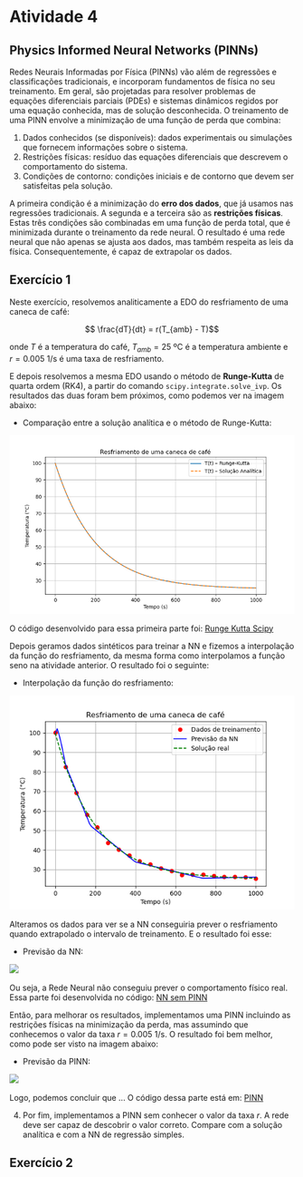 # Atividade 4

## Physics Informed Neural Networks (PINNs)

Redes Neurais Informadas por Física (PINNs) vão além de regressões e classificações tradicionais, e incorporam fundamentos de física no seu treinamento. Em geral, são projetadas para resolver problemas de equações diferenciais parciais (PDEs) e sistemas dinâmicos regidos por uma equação conhecida, mas de solução desconhecida. O treinamento de uma PINN envolve a minimização de uma função de perda que combina:

1. Dados conhecidos (se disponíveis): dados experimentais ou simulações que fornecem informações sobre o sistema.
2. Restrições físicas: resíduo das equações diferenciais que descrevem o comportamento do sistema.
3. Condições de contorno: condições iniciais e de contorno que devem ser satisfeitas pela solução.

A primeira condição é a minimização do **erro dos dados**, que já usamos nas regressões tradicionais. A segunda e a terceira são as **restrições físicas**. Estas três condições são combinadas em uma função de perda total, que é minimizada durante o treinamento da rede neural. O resultado é uma rede neural que não apenas se ajusta aos dados, mas também respeita as leis da física. Consequentemente, é capaz de extrapolar os dados.

## Exercício 1

Neste exercício, resolvemos analiticamente a EDO do resfriamento de uma caneca de café:

```math
   \frac{dT}{dt} = r(T_{amb} - T)
```
onde $T$ é a temperatura do café, $T_{amb} = 25$ ºC é a temperatura ambiente e $r = 0.005$ 1/s é uma taxa de resfriamento.

E depois resolvemos a mesma EDO usando o método de **Runge-Kutta** de quarta ordem (RK4), a partir do comando `scipy.integrate.solve_ivp`. Os resultados das duas foram bem próximos, como podemos ver na imagem abaixo:

 * Comparação entre a solução analítica e o método de Runge-Kutta:
<img src="ComparaçãoRK.png" width="600"/>


O código desenvolvido para essa primeira parte foi: [Runge Kutta Scipy](Runge-Kutta-Scipy.py)

Depois geramos dados sintéticos para treinar a NN e fizemos a interpolação da função do resfriamento, da mesma forma como interpolamos a função seno na atividade anterior. O resultado foi o seguinte:

 * Interpolação da função do resfriamento:
<img src="Interpolação1.png" width="600"/>


Alteramos os dados para ver se a NN conseguiria prever o resfriamento quando extrapolado o intervalo de treinamento. E o resultado foi esse:

 * Previsão da NN:
<img src="Previsão-sem-PINN.png" width="600"/>


Ou seja, a Rede Neural não conseguiu prever o comportamento físico real. Essa parte foi desenvolvida no código: [NN sem PINN](NN-normal.py)

Então, para melhorar os resultados, implementamos uma PINN incluindo as restrições físicas na minimização da perda, mas assumindo que conhecemos o valor da taxa $r = 0.005$ 1/s. O resultado foi bem melhor, como pode ser visto na imagem abaixo:

 * Previsão da PINN:
<img src="Previsão-com-PINN.png" width="600"/>


Logo, podemos concluir que ... O código dessa parte está em: [PINN](PINN.py)

4. Por fim, implementamos a PINN sem conhecer o valor da taxa $r$. A rede deve ser capaz de descobrir o valor correto. Compare com a solução analítica e com a NN de regressão simples.


## Exercício 2
